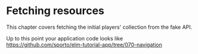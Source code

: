 # Fetching resources

This chapter covers fetching the initial players' collection from the fake API.

Up to this point your application code looks like <https://github.com/sporto/elm-tutorial-app/tree/070-navigation>
